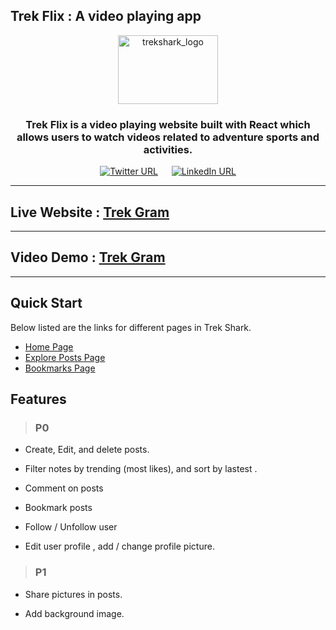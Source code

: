## Trek Flix : A video playing app 

<div align="center">
  <img alt="trekshark_logo" src="./src/assets/images/logo/logo.svg" height="110px" width="160px" />
  <h3>Trek Flix is a video playing website built with React which allows users to watch videos related to adventure sports and activities.</h3>

[![Twitter URL](https://img.shields.io/twitter/url/https/twitter.com/abhi__tanwar.svg?style=social&label=Follow%20%40abhi__tanwar)](https://twitter.com/abhi__tanwar)
&emsp;
[![LinkedIn URL](https://img.shields.io/badge/LinkedIn-0077B5?style=social&logo=linkedin&logoColor=blue&label=Follow%20%40abhishek)](https://www.linkedin.com/in/abhishek-tanwar-954a6b169/)

</div>

---

## Live Website : [Trek Gram](https://trekgram.netlify.app/)

---

## Video Demo : [Trek Gram](https://trekgram.netlify.app/)

---

## Quick Start

Below listed are the links for different pages in Trek Shark.

- [Home Page](https://trekgram.netlify.app/)
- [Explore Posts Page](https://trekgram.netlify.app/explore)
- [Bookmarks Page](https://trekgram.netlify.app/bookmarks)

## Features

>### P0
- Create, Edit, and delete posts.


- Filter notes by trending (most likes), and sort by lastest .

- Comment on posts

- Bookmark posts

- Follow / Unfollow user

- Edit user profile , add / change profile picture.

>### P1

- Share pictures in posts. 

- Add background image.
